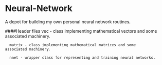 # Neural-Network
A depot for building my own personal neural network routines. 

####Header files
      vec - class implementing mathematical vectors and some associated machinery.
   
      matrix - class implementing mathematical matrices and some associated machinery.
  
      nnet - wrapper class for representing and training neural networks.
